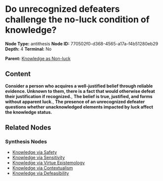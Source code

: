 # Do unrecognized defeaters challenge the no-luck condition of knowledge?

**Node Type:** antithesis
**Node ID:** 770502f0-d368-4565-a17a-f4b51280eb29
**Depth:** 4
**Terminal:** No

**Parent:** [Knowledge as Non-luck](knowledge-as-non-luck-synthesis-daf637e7-caa2-4c3f-bd6e-42bb8773580c.md)

## Content

**Consider a person who acquires a well-justified belief through reliable evidence. Unknown to them, there is a fact that would otherwise defeat their justification if recognized.**, **The belief is true, justified, and forms without apparent luck.**, **The presence of an unrecognized defeater questions whether unacknowledged elements impacted by luck affect the knowledge status.**

## Related Nodes

### Synthesis Nodes

- [Knowledge via Safety](knowledge-via-safety-synthesis-1099252b-ed48-486a-8848-72c9c32c488a.md)
- [Knowledge via Sensitivity](knowledge-via-sensitivity-synthesis-d12c579f-f2a6-460d-9125-3d198f650cba.md)
- [Knowledge via Virtue Epistemology](knowledge-via-virtue-epistemology-synthesis-1e77df47-b6ae-4017-8f35-956172a4c8ea.md)
- [Knowledge via Contextualism](knowledge-via-contextualism-synthesis-2c8abc68-6146-42a6-9163-081fa51b144a.md)
- [Knowledge via Defeasibility](knowledge-via-defeasibility-synthesis-c2e4329f-dce7-43e4-8f25-e32390df3dda.md)
